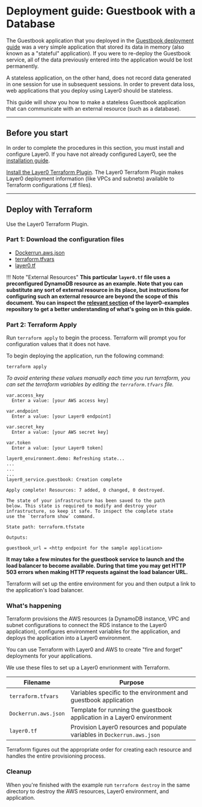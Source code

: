 # Deployment guide: Guestbook with a Database

The Guestbook application that you deployed in the [Guestbook deployment guide](/guides/guestbook) was a very simple application that stored its data in memory (also known as a "stateful" application). If you were to re-deploy the Guestbook service, all of the data previously entered into the application would be lost permanently.

A stateless application, on the other hand, does not record data generated in one session for use in subsequent sessions. In order to prevent data loss, web applications that you deploy using Layer0 should be stateless.

This guide will show you how to make a stateless Guestbook application that can communicate with an external resource (such as a database).

---

## Before you start

In order to complete the procedures in this section, you must install and configure Layer0. If you have not already configured Layer0, see the [installation guide](/setup/install).

[Install the Layer0 Terraform Plugin](/reference/terraform-plugin#install). The Layer0 Terraform Plugin makes Layer0 deployment information (like VPCs and subnets) available to Terraform configurations (.tf files).

---

## Deploy with Terraform

Use the Layer0 Terraform Plugin.


### Part 1: Download the configuration files

* [Dockerrun.aws.json](https://github.com/quintilesims/layer0-examples/blob/master/guestbook-db/Dockerrun.aws.json)
* [terraform.tfvars](https://github.com/quintilesims/layer0-examples/blob/master/guestbook-db/terraform.tfvars)
* [layer0.tf](https://github.com/quintilesims/layer0-examples/blob/master/guestbook-db/layer0.tf)

!!! Note "External Resources"
	**This particular `layer0.tf` file uses a preconfigured DynamoDB resource as an example. Note that you can substitute any sort of external resource in its place, but instructions for configuring such an external resource are beyond the scope of this document. You can inspect the [relevant section](https://github.com/quintilesims/layer0-examples/tree/master/guestbook-db) of the layer0-examples repository to get a better understanding of what's going on in this guide.**


### Part 2: Terraform Apply

Run `terraform apply` to begin the process. Terraform will prompt you for configuration values that it does not have.

To begin deploying the application, run the following command:

`terraform apply`

_To avoid entering these values manually each time you run terraform, you can set the terraform variables by editing the `terraform.tfvars` file._

```
var.access_key
  Enter a value: [your AWS access key]

var.endpoint
  Enter a value: [your Layer0 endpoint]

var.secret_key
  Enter a value: [your AWS secret key]

var.token
  Enter a value: [your Layer0 token]

layer0_environment.demo: Refreshing state...
...
...
...
layer0_service.guestbook: Creation complete

Apply complete! Resources: 7 added, 0 changed, 0 destroyed.

The state of your infrastructure has been saved to the path
below. This state is required to modify and destroy your
infrastructure, so keep it safe. To inspect the complete state
use the `terraform show` command.

State path: terraform.tfstate

Outputs:

guestbook_url = <http endpoint for the sample application>
```

**It may take a few minutes for the guestbook service to launch and the load balancer to become available. During that time you may get HTTP 503 errors when making HTTP requests against the load balancer URL.**

Terraform will set up the entire environment for you and then output a link to the application's load balancer.


### What's happening

Terraform provisions the AWS resources (a DynamoDB instance, VPC and subnet configurations to connect the RDS instance to the Layer0 application), configures environment variables for the application, and deploys the application into a Layer0 environment.

You can use Terraform with Layer0 and AWS to create "fire and forget" deployments for your applications.

We use these files to set up a Layer0 envrionment with Terraform.

|Filename|Purpose|
|----|----|
|`terraform.tfvars`|Variables specific to the environment and guestbook application|
|`Dockerrun.aws.json`|Template for running the guestbook application in a Layer0 environment|
|`layer0.tf`|Provision Layer0 resources and populate variables in `Dockerrun.aws.json`|

Terraform figures out the appropriate order for creating each resource and handles the entire provisioning process.


### Cleanup

When you're finished with the example run `terraform destroy` in the same directory to destroy the AWS resources, Layer0 environment, and application.
